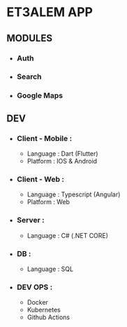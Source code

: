 # ET3ALEM APP
## MODULES
- ### Auth
- ### Search
- ### Google Maps
## DEV
- ### Client - Mobile :
    - Language : Dart (Flutter)
    - Platform : IOS & Android
- ### Client - Web :
    - Language : Typescript (Angular)
    - Platform : Web
- ### Server :
    - Language : C# (.NET CORE)
- ### DB :
    - Language : SQL
- ### DEV OPS :
    - Docker
    - Kubernetes
    - Github Actions
